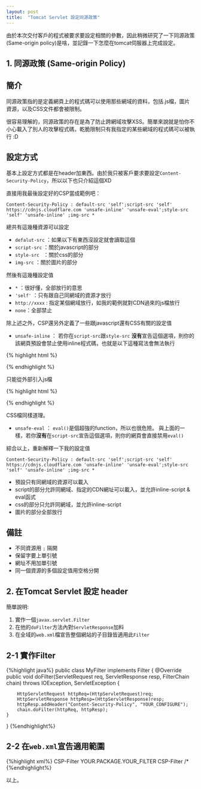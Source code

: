 ```yaml
---
layout: post
title:  "Tomcat Servlet 設定同源政策"
---
```


由於本次交付客戶的程式被要求要設定相關的參數，因此稍微研究了一下同源政策(Same-origin policy)是啥，並記錄一下怎麼在tomcat伺服器上完成設定。

**1. 同源政策 (Same-origin Policy)**
---

## 簡介
同源政策指的是定義網頁上的程式碼可以使用那些網域的資料，包括.js檔，圖片資源，以及CSS文件都會被限制。  

很容易理解的，同源政策的存在是為了防止跨網域攻擊XSS。簡單來說就是怕你不小心載入了別人的攻擊程式碼，乾脆限制只有我指定的某些網域的程式碼可以被執行 :D

## 設定方式
基本上設定方式都是在header加東西。由於我只被客戶要求要設定`Content-Security-Policy`，所以以下也只介紹這個XD

直接用我最後設定好的CSP當成範例吧：


    Content-Security-Policy : default-src 'self';script-src 'self' https://cdnjs.cloudflare.com 'unsafe-inline' 'unsafe-eval';style-src 'self' 'unsafe-inline' ;img-src *

	
總共有這幾種資源可以設定

- `defalut-src`	：如果以下有東西沒設定就會讀取這個
- `script-src`	：關於javascript的部分
- `style-src `	：關於css的部分
- `img-src` 		：關於圖片的部分

然後有這幾種設定值

- `*` ：很好懂，全部放行的意思
- `'self'` ：只有跟自己同網域的資源才放行
- `http://xxxx` :  指定某個網域放行，如我的範例就對CDN過來的js檔放行
- `none`：全部禁止

除上述之外，CSP還另外定義了一些跟javascript還有CSS有關的設定值

- `unsafe-inline` ： 若你在`script-src`跟`style-src` **沒有**宣告這個選項，則你的該網頁預設會禁止使用inline程式碼，也就是以下這種寫法會無法執行

{% highlight html %}
<script type="text/javacript">
	console.log("這段無法執行~")
</script> 
{% endhighlight %}

只能從外部引入js檔
		
{% highlight html %}
<script src="./your_code.js"></script>
{% endhighlight %}		

CSS檔同樣道理。
	
- `unsafe-eval` ： `eval()`是個超強的function，所以也很危險。 與上面的一樣，若你**沒有**在`script-src`宣告這個選項，則你的網頁會直接禁用`eval()`


綜合以上，重新解釋一下我的設定值

	Content-Security-Policy : default-src 'self';script-src 'self' https://cdnjs.cloudflare.com 'unsafe-inline' 'unsafe-eval';style-src 'self' 'unsafe-inline' ;img-src *

- 預設只有同網域的資源可以載入
- script的部分允許同網域、指定的CDN網址可以載入，並允許inline-script & eval函式
- css的部分只允許同網域，並允許inline-script
- 圖片的部分全部放行

## 備註

- 不同資源用 `;` 隔開
- 保留字要上單引號
- 網址不用加單引號
- 同一個資源的多個設定值用空格分開


**2. 在Tomcat Servlet 設定 header**
---

簡單說明:

1. 實作一個`javax.servlet.Filter`
2. 在他的`doFilter`方法內對`ServletResponse`加料
3. 在全域的`web.xml`檔宣告整個網站的子目錄皆適用此`Filter`

## 2-1 實作Filter

{%highlight java%}
public class MyFilter implements Filter {
	@Override
	public void doFilter(ServletRequest req, ServletResponse resp,
			FilterChain chain) throws IOException, ServletException {
		
		HttpServletRequest httpReq=(HttpServletRequest)req;
		HttpServletResponse httpResp=(HttpServletResponse)resp;
		httpResp.addHeader("Content-Security-Policy", "YOUR_CONFIGURE");
		chain.doFilter(httpReq, httpResp);
	}
}
{%endhighlight%}

## 2-2 在`web.xml`宣告適用範圍

{%highlight xml%}
<filter>
    <filter-name>CSP-Filter</filter-name>
    <filter-class>YOUR.PACKAGE.YOUR_FILTER</filter-class>
</filter>
<filter-mapping>
    <filter-name>CSP-Filter</filter-name>
    <url-pattern>/*</url-pattern>
</filter-mapping>
{%endhighlight%}


以上。